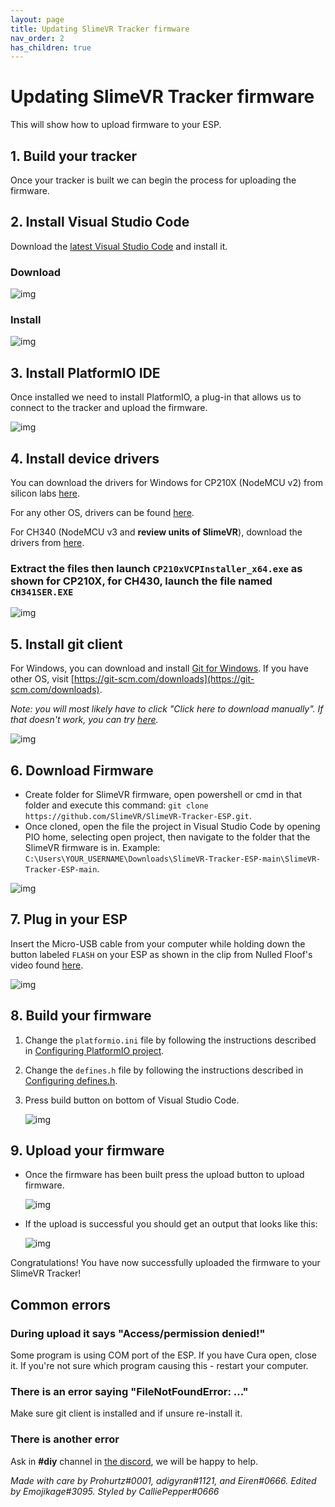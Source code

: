 ```yaml
---
layout: page
title: Updating SlimeVR Tracker firmware
nav_order: 2
has_children: true
---
```


# Updating SlimeVR Tracker firmware

This will show how to upload firmware to your ESP.

## 1. Build your tracker

Once your tracker is built we can begin the process for uploading the firmware.

## 2. Install Visual Studio Code

Download the [latest Visual Studio Code](https://code.visualstudio.com/download) and install it.

### Download

![img](https://i.imgur.com/jXPXIFz.gif)

### Install

![img](https://i.imgur.com/hAm3Zu0.gif)

## 3. Install PlatformIO IDE

Once installed we need to install PlatformIO, a plug-in that allows us to connect to the tracker and upload the firmware.

![img](https://i.imgur.com/ebV0IgT.gif)

## 4. Install device drivers

You can download the drivers for Windows for CP210X (NodeMCU v2) from silicon labs [here](https://www.silabs.com/documents/public/software/CP210x_Universal_Windows_Driver.zip).

For any other OS, drivers can be found [here](https://www.silabs.com/developers/usb-to-uart-bridge-vcp-drivers).

For CH340 (NodeMCU v3 and **review units of SlimeVR**), download the drivers from [here](https://cdn.sparkfun.com/assets/learn_tutorials/8/4/4/CH341SER.EXE).

### Extract the files then launch `CP210xVCPInstaller_x64.exe` as shown for CP210X, for CH430, launch the file named `CH341SER.EXE`

![img](https://i.imgur.com/9Ztro0h.gif)

## 5. Install git client

For Windows, you can download and install [Git for Windows](https://git-scm.com/download/win). If you have other OS, visit [https://git-scm.com/downloads](https://git-scm.com/downloads).

_Note: you will most likely have to click "Click here to download manually". If that doesn't work, you can try [here](https://gitforwindows.org/)._

![img](https://i.imgur.com/wam3ea1.gif)

## 6. Download Firmware

* Create folder for SlimeVR firmware, open powershell or cmd in that folder and execute this command: `git clone https://github.com/SlimeVR/SlimeVR-Tracker-ESP.git`.
* Once cloned, open the file the project in Visual Studio Code by opening PIO home, selecting open project, then navigate to the folder that the SlimeVR firmware is in. Example: `C:\Users\YOUR_USERNAME\Downloads\SlimeVR-Tracker-ESP-main\SlimeVR-Tracker-ESP-main`.

![img](https://i.imgur.com/G0egnh6.gif)

## 7. Plug in your ESP

Insert the Micro-USB cable from your computer while holding down the button labeled `FLASH` on your ESP as shown in the clip from Nulled Floof's video found [here](https://youtu.be/e1oExyYlTzs?t=358).

![img](https://i.imgur.com/scWknId.gif)

## 8. Build your firmware

1. Change the `platformio.ini` file by following the instructions described in [Configuring PlatformIO project](configuring_project.md#configuring-platformio-project).
1. Change the `defines.h` file by following the instructions described in [Configuring defines.h](configuring_project.md#configuring-definesh).
1. Press build button on bottom of Visual Studio Code.

   ![img](https://i.imgur.com/EmSkhFp.png)

## 9. Upload your firmware

* Once the firmware has been built press the upload button to upload firmware.

  ![img](https://i.imgur.com/lI3PFVC.png)

* If the upload is successful you should get an output that looks like this:

  ![img](https://i.imgur.com/SDQcCr1.png)

Congratulations! You have now successfully uploaded the firmware to your SlimeVR Tracker!

## Common errors

### During upload it says "Access/permission denied!"

Some program is using COM port of the ESP. If you have Cura open, close it. If you're not sure which program causing this - restart your computer.

### There is an error saying "FileNotFoundError: ..."

Make sure git client is installed and if unsure re-install it.

### There is another error

Ask in **#diy** channel in [the discord](https://discord.gg/slimevr), we will be happy to help.

*Made with care by Prohurtz#0001, adigyran#1121, and Eiren#0666. Edited by Emojikage#3095. Styled by CalliePepper#0666*
